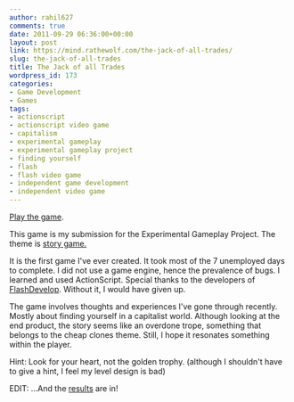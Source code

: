```yaml
---
author: rahil627
comments: true
date: 2011-09-29 06:36:00+00:00
layout: post
link: https://mind.rathewolf.com/the-jack-of-all-trades/
slug: the-jack-of-all-trades
title: The Jack of all Trades
wordpress_id: 173
categories:
- Game Development
- Games
tags:
- actionscript
- actionscript video game
- capitalism
- experimental gameplay
- experimental gameplay project
- finding yourself
- flash
- flash video game
- independent game development
- independent video game
---
```


[Play the game](https://mind.rathewolf.com/the_jack_of_all_trades.html).

This game is my submission for the Experimental Gameplay Project. The theme is [story game.](http://experimentalgameplay.com/blog/2011/09/story-game-in-september-2011/)

It is the first game I've ever created. It took most of the 7 unemployed days to complete. I did not use a game engine, hence the prevalence of bugs. I learned and used ActionScript. Special thanks to the developers of [FlashDevelop](http://www.flashdevelop.org/wikidocs/index.php?title=Main_Page). Without it, I would have given up.

The game involves thoughts and experiences I've gone through recently. Mostly about finding yourself in a capitalist world. Although looking at the end product, the story seems like an overdone trope, something that belongs to the cheap clones theme. Still, I hope it resonates something within the player.

Hint: Look for your heart, not the golden trophy. (although I shouldn't have to give a hint, I feel my level design is bad)

EDIT: ...And the [results](http://experimentalgameplay.com/blog/2011/09/story-game-roundup/) are in!
